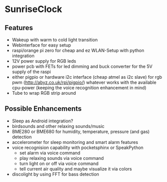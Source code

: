 # SunriseClock
## Features
- Wakeup with warm to cold light transition
- Webinterface for easy setup
- raspi/orange pi zero for cheap and ez WLAN-Setup with python integration
- 12V power supply for RGB leds
- power pcb with FETs for led dimming and buck converter for the 5V supply of the raspi
- either pigpio or hardware i2c interface (cheap atmel as i2c slave) for rgb pwm (http://abyz.co.uk/rpi/pigpio/) whatever works with the available cpu-power (keeping the voice recognition enhancement in mind)
- Tube to wrap RGB strip around

## Possible Enhancements
- Sleep as Android integration?
- birdsounds and other relaxing sounds/music
- BME280 or BME680 for humidity, temperature, pressure (and gas) detection
- accelerometer for sleep monitoring and smart alarm features
- voice recognision capability with pocketsphinx or SpeakPython
  * set alarm via voice command
  * play relaxing sounds via voice command
  * turn light on or off via voice command
  * tell current air quality and maybe visualize it via colors
- discolight by using FFT for bass detection

  
 


